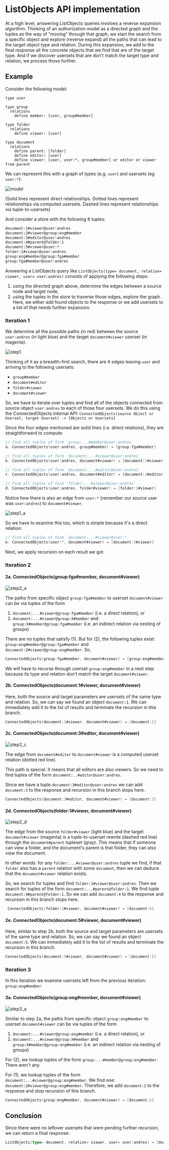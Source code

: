 # ListObjects API implementation

At a high level, answering ListObjects queries involves a reverse expansion algorithm. Thinking of an authorization model as a directed graph and the tuples as the way of "moving" through that graph, we start the search from a specific object and explore (reverse expand)  all the paths that can lead to the target object type and relation. During this expansion, we add to the final response all the concrete objects that we find that are of the target type. And if we discover usersets that are don't match the target type and relation, we process those further.

## Example
Consider the following model:

```
type user

type group
  relations
    define member: [user, group#member]

type folder
  relations
    define viewer: [user]

type document
  relations
    define parent: [folder]
    define editor: [user]
    define viewer: [user, user:*, group#member] or editor or viewer from parent
```

We can represent this with a graph of types (e.g. `user`) and usersets (eg `user:*`):

<!--
digraph G {
    
  rankdir=BT

  document
  
  group
  
  user -> "document#viewer"
  
  user -> "group#member"
  
  "group#member" -> "group#member"
  
  "group#member" -> "document#viewer"
  
  user -> "document#editor"
  
  "document#editor" -> "document#viewer" [style=dotted]
  
  user -> "folder#viewer"
  
  "folder#viewer" -> "document#viewer"  [style=dashed]
  
  folder -> "document#parent"
  
  "folder#viewer" -> "document#parent"
  
  "user:*" -> "document#viewer"
}
-->

![model](model.svg)

(Solid lines represent direct relationships. Dotted lines represent relationships via computed usersets. Dashed lines represent relationships via tuple-to-usersets)

And consider a store with the following 8 tuples: 

```html
document:1#viewer@user:andres
document:2#viewer@group:eng#member
document:3#editor@user:andres
document:4#parent@folder:1
document:5#viewer@user:*
folder:1#viewer@user:andres
group:eng#member@group:fga#member
group:fga#member@user:andres
```

Answering a ListObjects query like `ListObjects(type= document, relation= viewer, user= user:andres)` consists of applying the following steps:

1. using the directed graph above, determine the edges between a source node and target node,
2. using the tuples in the store to traverse those edges, explore the graph. Here, we either add found objects to the response or we add usersets to a list of that needs further expansion.

### Iteration 1

We determine all the possible paths (in red) between the source `user:andres` (in light blue) and the target `document#viewer` userset (in magenta).

<!--
digraph G {
    
    rankdir=BT
    
  user [style=filled,fillcolor=lightblue]

  document
  
  group
  
  "user:*" -> "document#viewer"
  
  "document#viewer" [style=filled,fillcolor=magenta]

  user -> "group#member" [color=red]
  
  "group#member" -> "group#member" [color=red]
  
  "group#member" -> "document#viewer" [color=red]
  
  user -> "document#editor" [color=red]
  
  user -> "document#viewer" [color=red]
  
  "document#editor" -> "document#viewer" [style=dotted, color=red]
  
  user -> "folder#viewer" [color=red]
  
  "folder#viewer" -> "document#viewer"  [style=dashed, color=red]
  
  folder -> "document#parent" 
  
  "folder#viewer" -> "document#parent"
}
-->

![step1](step1.svg)

Thinking of it as a breadth-first search, there are 4 edges leaving `user` and arriving to the following usersets:

- `group#member`
- `document#editor`
- `folder#viewer`
- `document#viewer`

So, we have to iterate over tuples and find all of the objects connected from source object `user:andres` to each of those four usersets. We do this using the ConnectedObjects internal API: `ConnectedObjects(source Object or Userset, target Userset) -> [Objects or Usersets]`

Since the four edges mentioned are solid lines (i.e. direct relations), they are straightforward to compute:

```go
// find all tuples of form `group:...#member@user:andres`
a. ConnectedObjects(user:andres, group#member) → [group:fga#member]

// find all tuples of form `document:...#viewer@user:andres`
b. ConnectedObjects(user:andres, document#viewer) → [document:1#viewer]

// find all tuples of form `document:...#editor@user:andres`
c. ConnectedObjects(user:andres, document#editor) → [document:3#editor]

// find all tuples of form `folder:...#viewer@user:andres`
d. ConnectedObjects(user:andres, folder#viewer) → [folder:1#viewer]
```

Notice how there is also an edge from `user:*` (remember our source user was `user:andres`) to `document#viewer`.

<!--
digraph G {
    
    rankdir=BT
    
  user
  
  document
  
  group
  
  "user:*" -> "document#viewer" [color=red]
  
  "document#viewer" [style=filled,fillcolor=magenta]

  user -> "group#member"
  
  "group#member" -> "group#member"
  
  "group#member" -> "document#viewer" 
  
  user -> "document#editor"
  
  user -> "document#viewer" 
  
  "document#editor" -> "document#viewer" [style=dotted]
  
  user -> "folder#viewer"
  
  "folder#viewer" -> "document#viewer"  [style=dashed]
  
  folder -> "document#parent" 
  
  "folder#viewer" -> "document#parent"
  
  "user:*"  [style=filled,fillcolor=lightblue]
}
-->

![step1_a](step1_a.svg)

So we have to examine this too, which is simple because it's a direct relation:

```go
// find all tuples of form `document:...#viewer@user:*`
e. ConnectedObjects(user:*, document#viewer) → [document:5#viewer]
```

Next, we apply recursion on each result we got.

### Iteration 2

#### 2a. ConnectedObjects(group:fga#member, document#viewer)

<!-- 
digraph G {
    
    rankdir=BT
    
  user
  
  "group#member" [style=filled,fillcolor=lightblue]

  document
  
  group
  
  "user:*" -> "document#viewer"
  
  "document#viewer" [style=filled,fillcolor=magenta]

  user -> "group#member"
  
  "group#member" -> "group#member" [color=red]
  
  "group#member" -> "document#viewer" [color=red]
  
  user -> "document#editor"
  
  user -> "document#viewer"
  
  "document#editor" -> "document#viewer" [style=dotted]
  
  user -> "folder#viewer"
  
  "folder#viewer" -> "document#viewer"  [style=dashed]
  
  folder -> "document#parent" 
  
  "folder#viewer" -> "document#parent"
}
-->

![step2_a](step2_a.svg)

The paths from specific object `group:fga#member` to userset `document#viewer` can be via tuples of the form 

1. `document:...#viewer@group:fga#member` (i.e. a direct relation), or
2. `document:...#viewer@group:X#member` and `group:X#member@group:fga#member` (i.e. an indirect relation via nesting of groups)

There are no tuples that satisfy (1). But for (2), the following tuples exist: `group:eng#member@group:fga#member` and `document:2#viewer@group:eng#member`. So,

```go
ConnectedObjects(group:fga#member, document#viewer) → [group:eng#member]
```

We will have to recurse through userset `group:eng#member` in a next step because its type and relation don't match the target `document#viewer`.

#### 2b. ConnectedObjects(document:1#viewer, document#viewer)

Here, both the source and target parameters are usersets of the same type and relation. So, we can say we found an object `document:1`. We can immediately add it to the list of results and terminate the recursion in this branch.

```go
ConnectedObjects(document:1#viewer, document#viewer) → [document:1]
```

#### 2c. ConnectedObjects(document:3#editor, document#viewer)

<!--
digraph G {
    
    rankdir=BT
    
  user
  
  "group#member"

  document
  
  "document#editor"  [style=filled,fillcolor=lightblue]
  
  group
  
  "document#viewer" [style=filled,fillcolor=magenta]

  user -> "group#member"
  
  "group#member" -> "group#member" 
  
  "group#member" -> "document#viewer"
  
  user -> "document#editor"
  
  user -> "document#viewer"
  
  "document#editor" -> "document#viewer" [style=dotted, color=red]
  
  user -> "folder#viewer"
  
  "folder#viewer" -> "document#viewer"  [style=dashed]
  
  folder -> "document#parent" 
  
  "folder#viewer" -> "document#parent"
  
  "user:*" -> "document#viewer"
}
-->

![step2_c](step2_c.svg)

The edge from `document#editor` to `document#viewer` is a computed userset relation (dotted red line). 

This path is special. It means that all editors are also viewers. So we need to find tuples of the form `document:..#editor@user:andres`.

Since we have a tuple `document:3#editor@user:andres` we can add `document:3` to the response and recursion in this branch stops here.

```go
ConnectedObjects(document:3#editor, document#viewer) → [document:3]
```

#### 2d. ConnectedObjects(folder:1#viewer, document#viewer)

<!--

digraph G {
    
    rankdir=BT
    
  "folder#viewer"   [style=filled,fillcolor=lightblue]
  
  "document#viewer" [style=filled,fillcolor=magenta]

  user -> "group#member"
  
  "group#member" -> "group#member" 
  
  "group#member" -> "document#viewer"
  
  user -> "document#editor"
  
  user -> "document#viewer"
  
  "document#editor" -> "document#viewer" [style=dotted]
  
  user -> "folder#viewer"
  
  "folder#viewer" -> "document#viewer"  [style=dashed, color=red]
  
  folder -> "document#parent" 
  
  "folder#viewer" -> "document#parent"
  
  "document#parent"  [style=filled,fillcolor=gray]
  
  document
    
  group
}

--> 

![step2_d](step2_d.svg)

The edge from the source `folder#viewer` (light blue) and the target `document#viewer` (magenta) is a tuple-to-userset rewrite (dashed red line) through the `document#parent` tupleset (gray). This means that if someone can view a folder, and the document's parent is that folder, they can also view the document. 

In other words: for any `folder:...#viewer@user:andres` tuple we find, if that `folder` also has a `parent` relation with some `document`, then we can deduce that the `document#viewer` relation exists. 

So, we search for tuples and find `folder:1#viewer@user:andres`. Then we search for tuples of the form `document:...#parent@folder:1`. We find tuple `document:4#parent@folder:1`. So we can add `document:4` to the response and recursion in this branch stops here.

```go
 ConnectedObjects(folder:1#viewer, document#viewer) → [document:4]
```

#### 2e. ConnectedObjects(document:5#viewer, document#viewer)

Here, similar to step 2b, both the source and target parameters are usersets of the same type and relation. So, we can say we found an object `document:5`. We can immediately add it to the list of results and terminate the recursion in this branch.

```go
ConnectedObjects(document:5#viewer, document#viewer) → [document:5]
```

### Iteration 3

In this iteration we examine usersets left from the previous iteration: `group:eng#member`.

#### 3a. ConnectedObjects(group:eng#member, document#viewer)

<!-- 
digraph G {
    
    rankdir=BT
    
  "group#member"  [style=filled,fillcolor=lightblue]
    
  "folder#viewer" 
  
  "document#viewer" [style=filled,fillcolor=magenta]

  user -> "group#member"
  
  "group#member" -> "group#member" [color=red]
  
  "group#member" -> "document#viewer"  [color=red]
  
  user -> "document#editor"
  
  user -> "document#viewer"
  
  "document#editor" -> "document#viewer" [style=dotted]
  
  user -> "folder#viewer"
  
  "folder#viewer" -> "document#viewer"  [style=dashed]
  
  folder -> "document#parent" 
  
  "folder#viewer" -> "document#parent"
  
  "user:*" -> "document#viewer"
}
-->

![step3_a](step3_a.svg)

Similar to step 2a, the paths from specific object `group:eng#member` to userset `document#viewer` can be via tuples of the form

1. `document:...#viewer@group:eng#member` (i.e. a direct relation), or
2. `document:...#viewer@group:X#member` and `group:X#member@group:eng#member` (i.e. an indirect relation via nesting of groups)

For (2), we lookup tuples of the form `group:...#member@group:eng#member`. There aren't any.

For (1), we lookup tuples of the form `document:...#viewer@group:eng#member`. We find one: `document:2#viewer@group:eng#member`. Therefore, we add `document:2` to the response and stop recursion of this branch.

```go
ConnectedObjects(group:eng#member, document#viewer) → [document:2]
```

## Conclusion

Since there were no leftover usersets that were pending further recursion, we can return a final response:

```go
ListObjects(type= document, relation= viewer, user= user:andres) → [document:1, document:2, document:3, document:4, document:5]
```